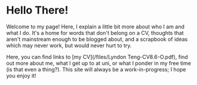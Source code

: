 # Hello There!

Welcome to my page! Here, I explain a little bit more about who I am and what I do. It's a home for words that don't belong on a CV, thoughts that aren't mainstream enough to be blogged about, and a scrapbook of ideas which may never work, but would never hurt to try.

Here, you can find links to [my CV](/files/Lyndon Teng-CV8.6-O.pdf), find out more about me, what I get up to at uni, or what I ponder in my free time (is that even a thing?). This site will always be a work-in-progress; I hope you enjoy it!
